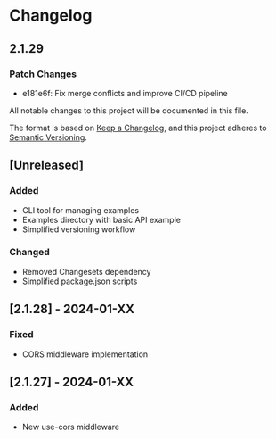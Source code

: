 # Changelog

## 2.1.29

### Patch Changes

- e181e6f: Fix merge conflicts and improve CI/CD pipeline

All notable changes to this project will be documented in this file.

The format is based on [Keep a Changelog](https://keepachangelog.com/en/1.0.0/),
and this project adheres to [Semantic Versioning](https://semver.org/spec/v2.0.0.html).

## [Unreleased]

### Added

- CLI tool for managing examples
- Examples directory with basic API example
- Simplified versioning workflow

### Changed

- Removed Changesets dependency
- Simplified package.json scripts

## [2.1.28] - 2024-01-XX

### Fixed

- CORS middleware implementation

## [2.1.27] - 2024-01-XX

### Added

- New use-cors middleware
